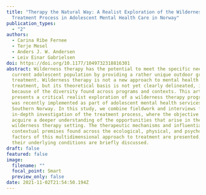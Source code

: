 ```yaml
---
title: "Therapy the Natural Way: A Realist Exploration of the Wilderness Therapy
  Treatment Process in Adolescent Mental Health Care in Norway"
publication_types:
  - "2"
authors:
  - Carina Ribe Fernee
  - Terje Mesel
  - Anders J. W. Andersen
  - Leiv Einar Gabrielsen
doi: https://doi.org/10.1177/1049732318816301
abstract: Wilderness therapy has the potential to meet the specific needs of the
  current adolescent population by providing a rather unique outdoor group
  treatment. Wilderness therapy is not a new approach to mental health
  treatment, but its theoretical basis is not yet clearly delineated, in part
  because of the diversity found across programs and contexts. This article
  presents a critical realist exploration of a wilderness therapy program that
  was recently implemented as part of adolescent mental health services in
  Southern Norway. In this study, we combine fieldwork and interviews for an
  in-depth investigation of the treatment process, where the objective was to
  acquire a deeper understanding of the opportunities that arise in the
  wilderness therapy setting. The therapeutic mechanisms and influential
  contextual premises found across the ecological, physical, and psychosocial
  factors of this multidimensional approach to treatment are presented, and
  their underlying conditions are briefly discussed.
draft: false
featured: false
image:
  filename: ""
  focal_point: Smart
  preview_only: false
date: 2021-11-02T21:54:50.194Z
---
```

